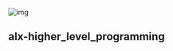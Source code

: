 ![img](https://assets.imaginablefutures.com/media/images/ALX_Logo.max-200x150.png)

## alx-higher_level_programming

